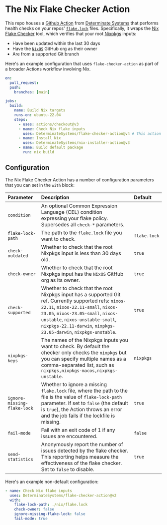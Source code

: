 # The Nix Flake Checker Action

This repo houses a [Github Action][action] from [Determinate Systems][detsys] that performs health checks on your repos' [`flake.lock`][lock] files.
Specifically, it wraps the [Nix Flake Checker][flake-checker] tool, which verifies that your root [Nixpkgs] inputs:

- Have been updated within the last 30 days
- Have the [`NixOS`][nixos-org] GitHub org as their owner
- Are from a supported Git branch

Here's an example configuration that uses `flake-checker-action` as part of a broader Actions workflow involving Nix.

```yaml
on:
  pull_request:
  push:
    branches: [main]

jobs:
  build:
    name: Build Nix targets
    runs-on: ubuntu-22.04
    steps:
      - uses: actions/checkout@v3
      - name: Check Nix flake inputs
        uses: DeterminateSystems/flake-checker-action@v4 # This action
      - name: Install Nix
        uses: DeterminateSystems/nix-installer-action@v3
      - name: Build default package
        run: nix build
```

## Configuration

The Nix Flake Checker Action has a number of configuration parameters that you can set in the `with` block:

| Parameter                   | Description                                                                                                                                                                                                                                                                           | Default      |
| :-------------------------- | :------------------------------------------------------------------------------------------------------------------------------------------------------------------------------------------------------------------------------------------------------------------------------------ | :----------- |
| `condition`                 | An optional Common Expression Language (CEL) condition expressing your flake policy. Supersedes all `check-*` parameters.                                                                                                                                                             |              |
| `flake-lock-path`           | The path to the `flake.lock` file you want to check.                                                                                                                                                                                                                                  | `flake.lock` |
| `check-outdated`            | Whether to check that the root Nixpkgs input is less than 30 days old.                                                                                                                                                                                                                | `true`       |
| `check-owner`               | Whether to check that the root Nixpkgs input has the `NixOS` GitHub org as its owner.                                                                                                                                                                                                 | `true`       |
| `check-supported`           | Whether to check that the root Nixpkgs input has a supported Git ref. Currently supported refs: `nixos-22.11`, `nixos-22.11-small`, `nixos-23.05`, `nixos-23.05-small`, `nixos-unstable`, `nixos-unstable-small`, `nixpkgs-22.11-darwin`, `nixpkgs-23.05-darwin`, `nixpkgs-unstable`. | `true`       |
| `nixpkgs-keys`              | The names of the Nixpkgs inputs you want to check. By default the checker only checks the `nixpkgs` but you can specify multiple names as a comma-separated list, such as `nixpkgs,nixpkgs-macos,nixpkgs-unstable`.                                                                   | `nixpkgs`    |
| `ignore-missing-flake-lock` | Whether to ignore a missing `flake.lock` file, where the path to the file is the value of `flake-lock-path` parameter. If set to `false` (the default is `true`), the Action throws an error and the job fails if the lockfile is missing.                                            | `true`       |
| `fail-mode`                 | Fail with an exit code of 1 if any issues are encountered.                                                                                                                                                                                                                            | `false`      |
| `send-statistics`           | Anonymously report the number of issues detected by the flake checker. This reporting helps measure the effectiveness of the flake checker. Set to `false` to disable.                                                                                                                | `true`       |

Here's an example non-default configuration:

```yaml
- name: Check Nix flake inputs
  uses: DeterminateSystems/flake-checker-action@v2
  with:
    flake-lock-path: ./nix/flake.lock
    check-owner: false
    ignore-missing-flake-lock: false
    fail-mode: true
```

[action]: https://github.com/features/actions
[detsys]: https://determinate.systems
[flake-checker]: https://github.com/DeterminateSystems/flake-checker
[lock]: https://zero-to-nix.com/concepts/flakes#lockfile
[nixos-org]: https://github.com/NixOS
[nixpkgs]: https://github.com/NixOS/nixpkgs

